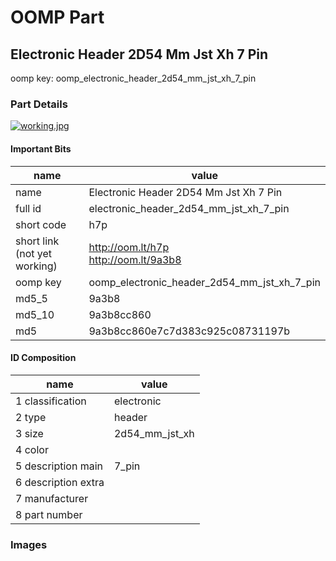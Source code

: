# OOMP Part  
## Electronic Header 2D54 Mm Jst Xh 7 Pin  
  
oomp key: oomp_electronic_header_2d54_mm_jst_xh_7_pin  
  
### Part Details  
  
[![working.jpg](working_600.jpg)](working.jpg)  
  
#### Important Bits  
| name | value | 
| --- | --- | 
| name | Electronic Header 2D54 Mm Jst Xh 7 Pin | 
| full id | electronic_header_2d54_mm_jst_xh_7_pin | 
| short code | h7p | 
| short link<br>(not yet working) | http://oom.lt/h7p<br>http://oom.lt/9a3b8 | 
| oomp key | oomp_electronic_header_2d54_mm_jst_xh_7_pin | 
| md5_5 | 9a3b8 | 
| md5_10 | 9a3b8cc860 | 
| md5 | 9a3b8cc860e7c7d383c925c08731197b | 
#### ID Composition  
| name | value | 
| --- | --- | 
| 1 classification | electronic | 
| 2 type | header | 
| 3 size | 2d54_mm_jst_xh | 
| 4 color |  | 
| 5 description main | 7_pin | 
| 6 description extra |  | 
| 7 manufacturer |  | 
| 8 part number |  | 
### Images  
